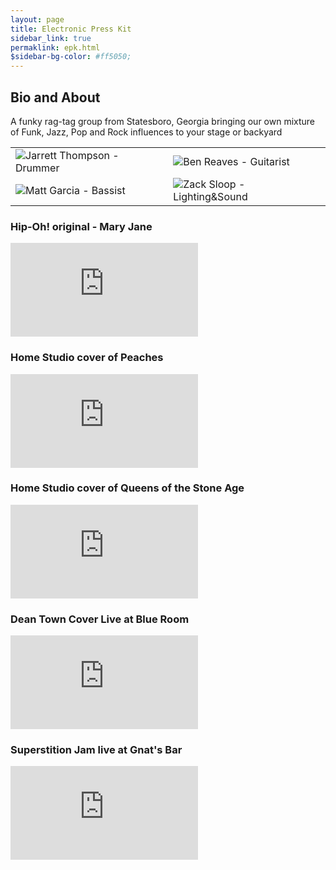 ```yaml
---
layout: page
title: Electronic Press Kit
sidebar_link: true
permaklink: epk.html
$sidebar-bg-color: #ff5050;
---
```

<h2>
Bio and About
</h2>
<p class="message">
  A funky rag-tag group from Statesboro, Georgia bringing our own mixture of Funk, Jazz, Pop and Rock influences to your stage or backyard
</p>


 <table style="width:100%">
  <tr>
    <td><img src="https://scontent-mia3-1.xx.fbcdn.net/v/t1.6435-9/116908704_3635656679799717_7122269181444818956_n.jpg?_nc_cat=100&ccb=1-3&_nc_sid=09cbfe&_nc_ohc=A7o9ENANYFIAX-DqPt6&_nc_ht=scontent-mia3-1.xx&oh=e950dd2dd97d44987c1b163d848cf792&oe=61231706">Jarrett Thompson - Drummer</td>
    <td><img src="https://scontent-mia3-2.xx.fbcdn.net/v/t1.6435-9/57077616_10157166707604487_6697286274388066304_n.jpg?_nc_cat=110&ccb=1-3&_nc_sid=09cbfe&_nc_ohc=t587mbLenYYAX-8kohf&_nc_oc=AQkbxrC054VK5ar5hReG16_ydAL5SiRf-KjEVWzUUvuYcHEuJBit0G7a9fNpq0LnOxI&_nc_ht=scontent-mia3-2.xx&oh=aa03c6aa87bfc714455d16e5e7579bc9&oe=6121EDFC">Ben Reaves - Guitarist</td>
  </tr>
  <tr>
    <td><img src="https://scontent-mia3-1.xx.fbcdn.net/v/t1.6435-9/75341014_10212145360628083_3933803362935373824_n.jpg?_nc_cat=106&ccb=1-3&_nc_sid=8bfeb9&_nc_ohc=_MawVL3r89cAX8TGt7X&_nc_ht=scontent-mia3-1.xx&oh=7dd722d55b456970328b2f54d8389e75&oe=61246C22">Matt Garcia - Bassist</td>
    <td><img src="https://scontent-mia3-1.xx.fbcdn.net/v/t1.6435-9/42308503_10209798339914032_471610168132501504_n.jpg?_nc_cat=100&ccb=1-3&_nc_sid=174925&_nc_ohc=eca2JWj0AygAX-0vHI3&tn=D8mqkacXHYaQtwuJ&_nc_ht=scontent-mia3-1.xx&oh=8be4fd76e9194573a1a9b0721a29f542&oe=6121D501">Zack Sloop - Lighting&Sound</td>
  </tr>
</table> 

<h3>
Hip-Oh! original - Mary Jane
</h3>
<div class="responsive-iframe">
<iframe src="https://open.spotify.com/embed/track/1zNn9O5EibkD3WsDv5HHmj" frameborder="0" allowtransparency="true" allow="encrypted-media"></iframe>
</div>

<h3>
Home Studio cover of Peaches
</h3>
<div class="responsive-iframe">
<iframe src="https://drive.google.com/file/d/1zfrzGkS0Ekszr8YHZSDPdSKsvQ0xkTcy/preview" frameborder="0" allowfullscreen></iframe>
</div>

<h3>
Home Studio cover of Queens of the Stone Age
</h3>
<div class="responsive-iframe">
<iframe src="https://drive.google.com/file/d/1RgVtPOiMP64uu0YRdaTucgA9X22BpxJD/preview" frameborder="0" allowfullscreen></iframe>
</div>
<h3>
Dean Town Cover Live at Blue Room
</h3>
<div class="responsive-iframe">
  <iframe src="https://drive.google.com/file/d/10Ij83NS1mdeXJ6ZDKO4R3K-dDdOYptyF/preview" frameborder="0" allowfullscreen></iframe>
</div>

<h3>
Superstition Jam live at Gnat's Bar
</h3>
<div class="responsive-iframe">
<iframe src="https://drive.google.com/file/d/1yC0E_ZOMSYqWpKFcjGmvHa0FB2tVNZlL/preview" frameborder="0" allowfullscreen></iframe>
</div>
